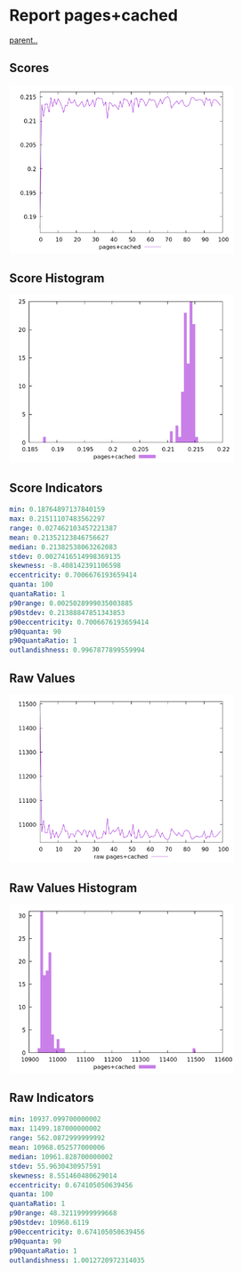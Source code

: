 # Report pages+cached

[parent..](./..)  


## Scores

![score](./score.png)  

## Score Histogram

![hist](./hist.png)  

## Score Indicators

```yaml
min: 0.18764897137840159
max: 0.21511107483562297
range: 0.027462103457221387
mean: 0.21352123846756627
median: 0.21382538063262083
stdev: 0.0027416514998369135
skewness: -8.408142391106598
eccentricity: 0.7006676193659414
quanta: 100
quantaRatio: 1
p90range: 0.0025028999035003885
p90stdev: 0.21388847851343853
p90eccentricity: 0.7006676193659414
p90quanta: 90
p90quantaRatio: 1
outlandishness: 0.9967877899559994

```

## Raw Values

![raw](./raw.png)  

## Raw Values Histogram

![raw hist](./raw_hist.png)  

## Raw Indicators

```yaml
min: 10937.099700000002
max: 11499.187000000002
range: 562.0872999999992
mean: 10968.052577000006
median: 10961.828700000002
stdev: 55.9630430957591
skewness: 8.551460480629014
eccentricity: 0.674105050639456
quanta: 100
quantaRatio: 1
p90range: 48.32119999999668
p90stdev: 10960.6119
p90eccentricity: 0.674105050639456
p90quanta: 90
p90quantaRatio: 1
outlandishness: 1.0012720972314035

```

<style>
  img {
    max-width: 80%;
  }
</style>
      
